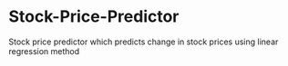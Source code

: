 Stock-Price-Predictor
=====================

Stock price predictor which predicts change in stock prices using linear regression method
